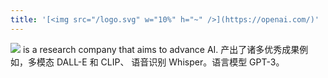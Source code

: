 ```yaml
---
title: '[<img src="/logo.svg" w="10%" h="~" />](https://openai.com/)'
---
```




<img inline-block src="/logo.svg" mr-2 pb-2 w="10%" h="~" /> is a research company that aims to advance AI.
产出了诸多优秀成果例如，多模态 DALL-E 和 CLIP、 语音识别 Whisper。语言模型 GPT-3。


<div grid="~ cols-4 gap-4">
  <AICard title="GPT-3" img="/chatgpt.jpg" url="https://openai.com/blog/chatgpt/" />
  <AICard title="DALL-E 2" img="/dalle.jpg" url="https://openai.com/dall-e-2/"/>
  <AICard title="CLIP" img="/clip.jpg" url="https://openai.com/blog/clip/"/>
  <AICard title="Whisper" img="/whisper.jpg" url="https://openai.com/blog/whisper/"/>
</div>


<!--
以下几个产品可能或多或少我们都可能听说过甚至是接触过。
例如text2img 文本作画任务 DALL-E.
文本和图像的多模态预训练算法 clip
最近开源的语音识别模型 Whisper
我们所熟知、由Github 合作开发的代码补全工具 copolit。（主要是基于GPT-3的）
openai 是一家来自硅谷的人工智能独角兽公司，其关注 AGI 研究，若干大规模预训练模型产品的研发引发了很多关注。
我们今天的主题产品ChatGPT也产自OpenAI。

其实准确来说 DALL-E CLIP Whisper ChatGPT 都是 GPT-3的微调版本
🔹DALL-E: creating images from text
🔹CLIP: connecting text and images 文本和图像的多模态预训练算法
🔹Whisper: multi-lingual voice to text
🔹ChatGPT: chatbot, article writer, code writer
-->
